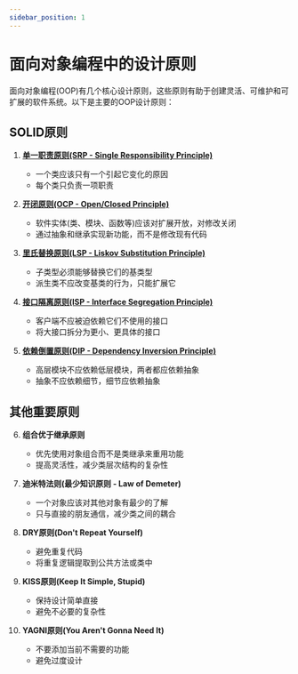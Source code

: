 ```yaml
---
sidebar_position: 1
---
```

# 面向对象编程中的设计原则

面向对象编程(OOP)有几个核心设计原则，这些原则有助于创建灵活、可维护和可扩展的软件系统。以下是主要的OOP设计原则：

## SOLID原则

1. **[单一职责原则(SRP - Single Responsibility Principle)](./srp.md)**
   - 一个类应该只有一个引起它变化的原因
   - 每个类只负责一项职责

2. **[开闭原则(OCP - Open/Closed Principle)](./ocp.md)**
   - 软件实体(类、模块、函数等)应该对扩展开放，对修改关闭
   - 通过抽象和继承实现新功能，而不是修改现有代码

3. **[里氏替换原则(LSP - Liskov Substitution Principle)](./lsp.md)**
   - 子类型必须能够替换它们的基类型
   - 派生类不应改变基类的行为，只能扩展它

4. **[接口隔离原则(ISP - Interface Segregation Principle)](./isp.md)**
   - 客户端不应被迫依赖它们不使用的接口
   - 将大接口拆分为更小、更具体的接口

5. **[依赖倒置原则(DIP - Dependency Inversion Principle)](./dip.md)**
   - 高层模块不应依赖低层模块，两者都应依赖抽象
   - 抽象不应依赖细节，细节应依赖抽象

## 其他重要原则

6. **组合优于继承原则**
   - 优先使用对象组合而不是类继承来重用功能
   - 提高灵活性，减少类层次结构的复杂性

7. **迪米特法则(最少知识原则 - Law of Demeter)**
   - 一个对象应该对其他对象有最少的了解
   - 只与直接的朋友通信，减少类之间的耦合

8. **DRY原则(Don't Repeat Yourself)**
   - 避免重复代码
   - 将重复逻辑提取到公共方法或类中

9. **KISS原则(Keep It Simple, Stupid)**
   - 保持设计简单直接
   - 避免不必要的复杂性

10. **YAGNI原则(You Aren't Gonna Need It)**
    - 不要添加当前不需要的功能
    - 避免过度设计
